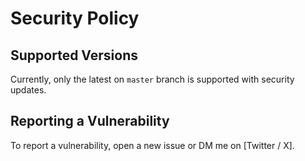 # Security Policy

## Supported Versions

Currently, only the latest on `master` branch is supported with security updates.

## Reporting a Vulnerability

To report a vulnerability, open a new issue or DM me on [Twitter / X].
